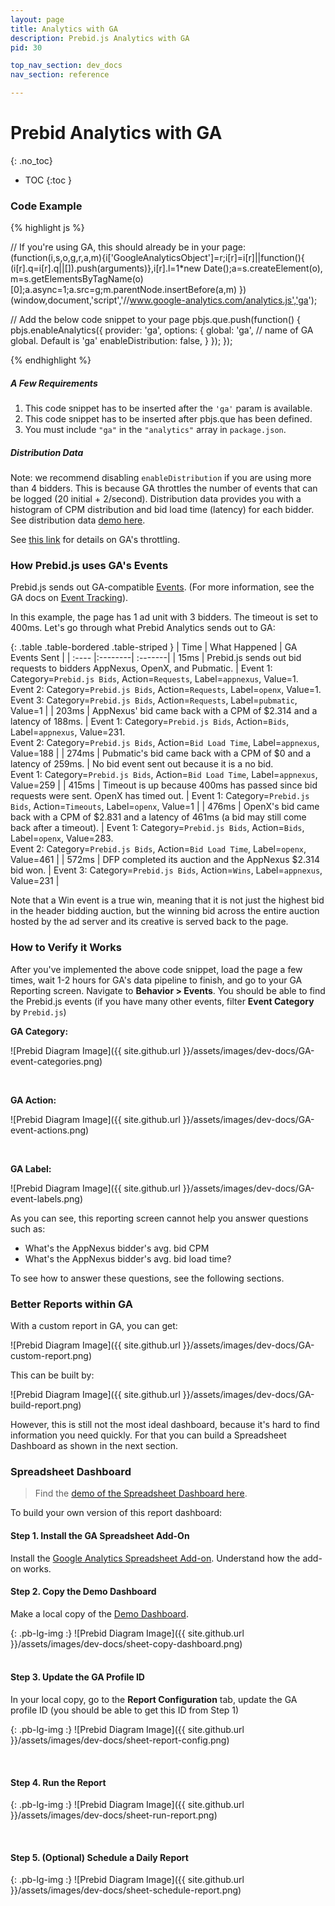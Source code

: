 ```yaml
---
layout: page
title: Analytics with GA
description: Prebid.js Analytics with GA
pid: 30

top_nav_section: dev_docs
nav_section: reference

---
```


<div class="bs-docs-section" markdown="1">

# Prebid Analytics with GA
{: .no_toc}

* TOC
{:toc }

### Code Example

{% highlight js %}

// If you're using GA, this should already be in your page:
(function(i,s,o,g,r,a,m){i['GoogleAnalyticsObject']=r;i[r]=i[r]||function(){
(i[r].q=i[r].q||[]).push(arguments)},i[r].l=1*new Date();a=s.createElement(o),
m=s.getElementsByTagName(o)[0];a.async=1;a.src=g;m.parentNode.insertBefore(a,m)
})(window,document,'script','//www.google-analytics.com/analytics.js','ga');

// Add the below code snippet to your page
pbjs.que.push(function() {
    pbjs.enableAnalytics({
        provider: 'ga',
        options: {
            global: 'ga', // <string> name of GA global. Default is 'ga'
            enableDistribution: false,
        }
    });
});

{% endhighlight %}

##### A Few Requirements

1. This code snippet has to be inserted after the `'ga'` param is available.
2. This code snippet has to be inserted after pbjs.que has been defined.
3. You must include `"ga"` in the `"analytics"` array in `package.json`.

##### Distribution Data

Note: we recommend disabling `enableDistribution` if you are using more than 4 bidders. This is because GA throttles the number of events that can be logged (20 initial + 2/second). Distribution data provides you with a histogram of CPM distribution and bid load time (latency) for each bidder. See distribution data [demo here](/blog/header-bidding-analytics-coming-soon/#histogram-analysis-of-latency-and-cpm-distribution).

See [this link](https://developers.google.com/analytics/devguides/collection/protocol/v1/limits-quotas) for details on GA's throttling.

### How Prebid.js uses GA's Events

Prebid.js sends out GA-compatible [Events](https://support.google.com/analytics/answer/1033068). (For more information, see the GA docs on [Event Tracking](https://developers.google.com/analytics/devguides/collection/analyticsjs/events)).

In this example, the page has 1 ad unit with 3 bidders. The timeout is set to 400ms. Let's go through what Prebid Analytics sends out to GA:

{: .table .table-bordered .table-striped }
|	Time |	What Happened 	|	 GA Events Sent |
| :----  |:--------| :-------|
|	15ms |	Prebid.js sends out bid requests to bidders AppNexus, OpenX, and Pubmatic. | Event 1: Category=`Prebid.js Bids`, Action=`Requests`, Label=`appnexus`, Value=1.<br>Event 2: Category=`Prebid.js Bids`, Action=`Requests`, Label=`openx`, Value=1.<br>Event 3: Category=`Prebid.js Bids`, Action=`Requests`, Label=`pubmatic`, Value=1 |
|	203ms |	AppNexus' bid came back with a CPM of $2.314 and a latency of 188ms. |	Event 1: Category=`Prebid.js Bids`, Action=`Bids`, Label=`appnexus`, Value=231.<br>Event 2: Category=`Prebid.js Bids`, Action=`Bid Load Time`, Label=`appnexus`, Value=188 |
|	274ms |	Pubmatic's bid came back with a CPM of $0 and a latency of 259ms. |	No bid event sent out because it is a no bid. <br> Event 1: Category=`Prebid.js Bids`, Action=`Bid Load Time`, Label=`appnexus`, Value=259 |
| 415ms | Timeout is up because 400ms has passed since bid requests were sent. OpenX has timed out. | Event 1: Category=`Prebid.js Bids`, Action=`Timeouts`, Label=`openx`, Value=1 |
| 476ms | OpenX's bid came back with a CPM of $2.831 and a latency of 461ms (a bid may still come back after a timeout). | Event 1: Category=`Prebid.js Bids`, Action=`Bids`, Label=`openx`, Value=283. <br> Event 2: Category=`Prebid.js Bids`, Action=`Bid Load Time`, Label=`openx`, Value=461 |
| 572ms | DFP completed its auction and the AppNexus $2.314 bid won. | Event 3: Category=`Prebid.js Bids`, Action=`Wins`, Label=`appnexus`, Value=231 |


Note that a Win event is a true win, meaning that it is not just the highest bid in the header bidding auction, but the winning bid across the entire auction hosted by the ad server and its creative is served back to the page.

### How to Verify it Works

After you've implemented the above code snippet, load the page a few times, wait 1-2 hours for GA's data pipeline to finish, and go to your GA Reporting screen. Navigate to **Behavior > Events**. You should be able to find the Prebid.js events (if you have many other events, filter **Event Category** by `Prebid.js`)

**GA Category:**

![Prebid Diagram Image]({{ site.github.url }}/assets/images/dev-docs/GA-event-categories.png)

<br>

**GA Action:**

![Prebid Diagram Image]({{ site.github.url }}/assets/images/dev-docs/GA-event-actions.png)

<br>

**GA Label:**

![Prebid Diagram Image]({{ site.github.url }}/assets/images/dev-docs/GA-event-labels.png)

As you can see, this reporting screen cannot help you answer questions such as: 

+ What's the AppNexus bidder's avg. bid CPM
+ What's the AppNexus bidder's avg. bid load time?

To see how to answer these questions, see the following sections.

### Better Reports within GA

With a custom report in GA, you can get: 

![Prebid Diagram Image]({{ site.github.url }}/assets/images/dev-docs/GA-custom-report.png)

This can be built by:

![Prebid Diagram Image]({{ site.github.url }}/assets/images/dev-docs/GA-build-report.png)

However, this is still not the most ideal dashboard, because it's hard to find information you need quickly. For that you can build a Spreadsheet Dashboard as shown in the next section.

### Spreadsheet Dashboard

> Find the [demo of the Spreadsheet Dashboard here](https://docs.google.com/spreadsheets/d/11czzvF5wczKoWGMrGgz0NFEOM7wsnAISbp_MpmGzogU/edit?usp=sharing).

To build your own version of this report dashboard:

#### Step 1. Install the GA Spreadsheet Add-On

Install the [Google Analytics Spreadsheet Add-on](https://developers.google.com/analytics/solutions/google-analytics-spreadsheet-add-on?hl=en). Understand how the add-on works.

#### Step 2. Copy the Demo Dashboard

Make a local copy of the [Demo Dashboard](https://docs.google.com/spreadsheets/d/11czzvF5wczKoWGMrGgz0NFEOM7wsnAISbp_MpmGzogU/edit?usp=sharing).

{: .pb-lg-img :}
![Prebid Diagram Image]({{ site.github.url }}/assets/images/dev-docs/sheet-copy-dashboard.png)
<br>
<br>

#### Step 3. Update the GA Profile ID

In your local copy, go to the **Report Configuration** tab, update the GA profile ID (you should be able to get this ID from Step 1)

{: .pb-lg-img :}
![Prebid Diagram Image]({{ site.github.url }}/assets/images/dev-docs/sheet-report-config.png)

<br>

#### Step 4. Run the Report

{: .pb-lg-img :}
![Prebid Diagram Image]({{ site.github.url }}/assets/images/dev-docs/sheet-run-report.png)

<br>

#### Step 5. (Optional) Schedule a Daily Report

{: .pb-lg-img :}
![Prebid Diagram Image]({{ site.github.url }}/assets/images/dev-docs/sheet-schedule-report.png)

</div>
